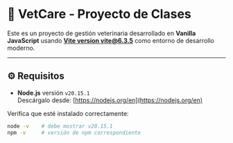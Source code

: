 # 🐾 VetCare - Proyecto de Clases

Este es un proyecto de gestión veterinaria desarrollado en **Vanilla JavaScript** usando [**Vite version  vite@6.3.5**](https://vitejs.dev/) como entorno de desarrollo moderno.

---

## ⚙️ Requisitos

- **Node.js** versión `v20.15.1`  
  Descárgalo desde: [https://nodejs.org/en](https://nodejs.org/en)

Verifica que esté instalado correctamente:

```bash
node -v    # debe mostrar v20.15.1
npm -v     # versión de npm correspondiente
